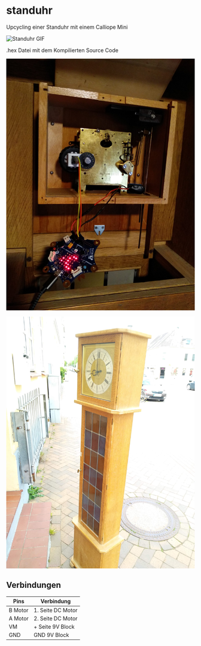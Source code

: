 # standuhr
Upcycling einer Standuhr mit einem Calliope Mini

![Standuhr GIF](/img/standuhr.gif)


.hex Datei mit dem Kompilierten Source Code

![Standuhr Elektronik](/img/standuhr-elektronik.jpg)


![Standuhr Draußen](/img/standuhr-draussen.jpg)


## Verbindungen

| Pins | Verbindung |
| -- | -- |
| B Motor | 1. Seite DC Motor |
| A Motor | 2. Seite DC Motor |
| VM | + Seite 9V Block |
| GND | GND 9V Block |

